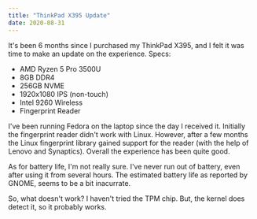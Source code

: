 ```yaml
---
title: "ThinkPad X395 Update"
date: 2020-08-31
---
```


It's been 6 months since I purchased my ThinkPad X395, and I felt it was time to make an update on the experience. Specs:

* AMD Ryzen 5 Pro 3500U
* 8GB DDR4
* 256GB NVME
* 1920x1080 IPS (non-touch)
* Intel 9260 Wireless
* Fingerprint Reader

I've been running Fedora on the laptop since the day I received it. Initially the fingerprint reader didn't work with Linux. However, after a few months the Linux fingerprint library gained support for the reader (with the help of Lenovo and Synaptics). Overall the experience has been quite good.

As for battery life, I'm not really sure. I've never run out of battery, even after using it from several hours. The estimated battery life as reported by GNOME, seems to be a bit inacurrate.

So, what doesn't work? I haven't tried the TPM chip. But, the kernel does detect it, so it probably works.
